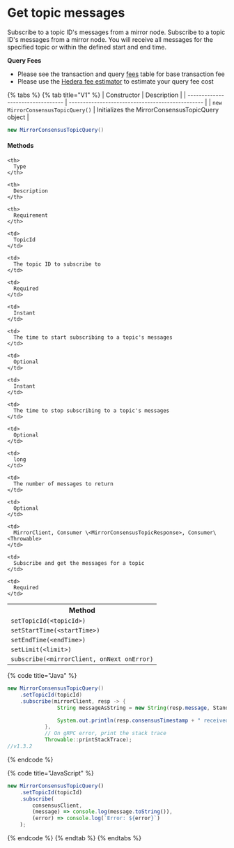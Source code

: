 # Get topic messages

Subscribe to a topic ID's messages from a mirror node. Subscribe to a topic ID's messages from a mirror node. You will receive all messages for the specified topic or within the defined start and end time.

**Query Fees**

* Please see the transaction and query [fees](../../../../networks/mainnet/fees/#transaction-and-query-fees) table for base transaction fee
* Please use the [Hedera fee estimator](https://hedera.com/fees) to estimate your query fee cost

{% tabs %}
{% tab title="V1" %}
| Constructor                       | Description                                      |
| --------------------------------- | ------------------------------------------------ |
| `new MirrorConsensusTopicQuery()` | Initializes the MirrorConsensusTopicQuery object |

```java
new MirrorConsensusTopicQuery()
```

#### Methods

<table spaces-before="0">
  <tr>
    <th>
      Method
    </th>
    
    <th>
      Type
    </th>
    
    <th>
      Description
    </th>
    
    <th>
      Requirement
    </th>
  </tr>
  
  <tr>
    <td>
      <code>setTopicId(&lt;topicId&gt;)</code>
    </td>
    
    <td>
      TopicId
    </td>
    
    <td>
      The topic ID to subscribe to
    </td>
    
    <td>
      Required
    </td>
  </tr>
  
  <tr>
    <td>
      <code>setStartTime(&lt;startTime&gt;)</code>
    </td>
    
    <td>
      Instant
    </td>
    
    <td>
      The time to start subscribing to a topic's messages
    </td>
    
    <td>
      Optional
    </td>
  </tr>
  
  <tr>
    <td>
      <code>setEndTime(&lt;endTime&gt;)</code>
    </td>
    
    <td>
      Instant
    </td>
    
    <td>
      The time to stop subscribing to a topic's messages
    </td>
    
    <td>
      Optional
    </td>
  </tr>
  
  <tr>
    <td>
      <code>setLimit(&lt;limit&gt;)</code>
    </td>
    
    <td>
      long
    </td>
    
    <td>
      The number of messages to return
    </td>
    
    <td>
      Optional
    </td>
  </tr>
  
  <tr>
    <td>
      <code>subscribe(&lt;mirrorClient, onNext onError)</code>
    </td>
    
    <td>
      MirrorClient, Consumer \<MirrorConsensusTopicResponse>, Consumer\<Throwable>
    </td>
    
    <td>
      Subscribe and get the messages for a topic
    </td>
    
    <td>
      Required
    </td>
  </tr>
</table>

{% code title="Java" %}
```java
new MirrorConsensusTopicQuery()
    .setTopicId(topicId)
    .subscribe(mirrorClient, resp -> {
                String messageAsString = new String(resp.message, StandardCharsets.UTF_8);

                System.out.println(resp.consensusTimestamp + " received topic message: " + messageAsString);
            },
            // On gRPC error, print the stack trace
            Throwable::printStackTrace);
//v1.3.2
```
{% endcode %}

{% code title="JavaScript" %}
```javascript
new MirrorConsensusTopicQuery()
    .setTopicId(topicId)
    .subscribe(
        consensusClient,
        (message) => console.log(message.toString()),
        (error) => console.log(`Error: ${error}`)
    );
```
{% endcode %}
{% endtab %}
{% endtabs %}
